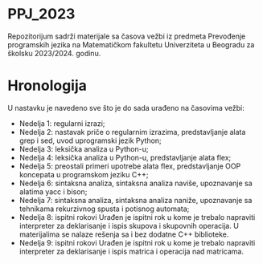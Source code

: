 # PPJ_2023
Repozitorijum sadrži materijale sa časova vežbi iz predmeta Prevođenje programskih jezika na Matematičkom fakultetu Univerziteta u Beogradu za školsku 2023/2024. godinu.

# Hronologija
U nastavku je navedeno sve što je do sada urađeno na časovima vežbi:
- Nedelja 1: regularni izrazi;
- Nedelja 2: nastavak priče o regularnim izrazima, predstavljanje alata grep i sed, uvod uprogramski jezik Python;
- Nedelja 3: leksička analiza u Python-u;
- Nedelja 4: leksička analiza u Python-u, predstavljanje alata flex;
- Nedelja 5: preostali primeri upotrebe alata flex, predstavljanje OOP koncepata u programskom jeziku C++;
- Nedelja 6: sintaksna analiza, sintaksna analiza naviše, upoznavanje sa alatima yacc i bison;
- Nedelja 7: sintaksna analiza, sintaksna analiza naniže, upoznavanje sa tehnikama rekurzivnog spusta i potisnog automata;
- Nedelja 8: ispitni rokovi
Urađen je ispitni rok u kome je trebalo napraviti interpreter za deklarisanje i ispis skupova i skupovnih operacija. U materijalima se nalaze rešenja sa i bez dodatne C++ biblioteke.
- Nedelja 9: ispitni rokovi
Urađen je ispitni rok u kome je trebalo napraviti interpreter za deklarisanje i ispis matrica i operacija nad matricama.
